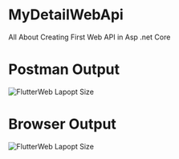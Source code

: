 # MyDetailWebApi
All About Creating First Web API in Asp .net Core
# Postman Output
![FlutterWeb Lapopt Size](https://i.ibb.co/rv0j9nM/Screenshot-23.png)

# Browser Output
![FlutterWeb Lapopt Size](https://i.ibb.co/rcNMdGd/Screenshot-22.png)
